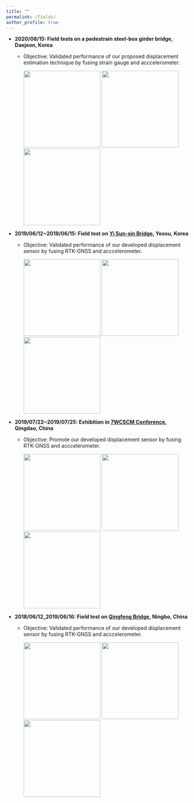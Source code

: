 ```yaml
---
title: ""
permalink: /fields/
author_profile: true
---
```



* **2020/08/15: Field tests on a pedestrain steel-box girder bridge, Daejeon, Korea**
  * Objective: Validated performance of our proposed displacement estimation technique by fusing strain gauge and acccelerometer.
  
    <img src="https://i.loli.net/2021/10/01/apq7jZyrQ18cXM3.jpg" width="210">
    <img src="https://i.loli.net/2021/10/01/2YZQD4kvpKaflh3.jpg" width="210">
    <img src="https://i.loli.net/2021/10/01/pud4zIv5YnQXlec.jpg" width="210">
    
* **2019/06/12~2019/06/15: Field test on [Yi Sun-sin Bridge](https://en.wikipedia.org/wiki/Yi_Sun-sin_Bridge), Yeosu, Korea**
  * Objective: Validated performance of our developed displacement sensor by fusing RTK-GNSS and acccelerometer.
  
    <img src="https://i.loli.net/2021/10/01/apq7jZyrQ18cXM3.jpg" width="210">
    <img src="https://i.loli.net/2021/10/01/2YZQD4kvpKaflh3.jpg" width="210">
    <img src="https://i.loli.net/2021/10/01/pud4zIv5YnQXlec.jpg" width="210">
    
* **2019/07/22~2019/07/25: Exhibition in [7WCSCM Conference](http://smc.hit.edu.cn/_upload/article/files/ff/27/15345c0442fbb2d5032d40c404a9/ecca0393-406d-4c80-94ce-bf42b8b15f4e.pdf), Qingdao, China**
  * Objective: Promote our developed displacement sensor by fusing RTK-GNSS and acccelerometer.
 
    <img src="https://i.loli.net/2021/10/01/EO5ukMfWsgmy1tV.jpg" width="210">
    <img src="https://i.loli.net/2021/10/01/FVmySxBiqZwIsAU.jpg" width="210">
    <img src="https://i.loli.net/2021/10/01/EzoSIFCxHRd3jip.jpg" width="210">
    
* **2018/06/12_2019/06/16: Field test on [Qingfeng Bridge](https://structurae.net/en/structures/qingfeng-bridge-2008-ningbo), Ningbo, China**
  * Objective: Validated performance of our developed displacement sensor by fusing RTK-GNSS and acccelerometer.
  
    <img src="https://i.loli.net/2021/10/01/apq7jZyrQ18cXM3.jpg" width="210">
    <img src="https://i.loli.net/2021/10/01/2YZQD4kvpKaflh3.jpg" width="210">
    <img src="https://i.loli.net/2021/10/01/pud4zIv5YnQXlec.jpg" width="210">
   
